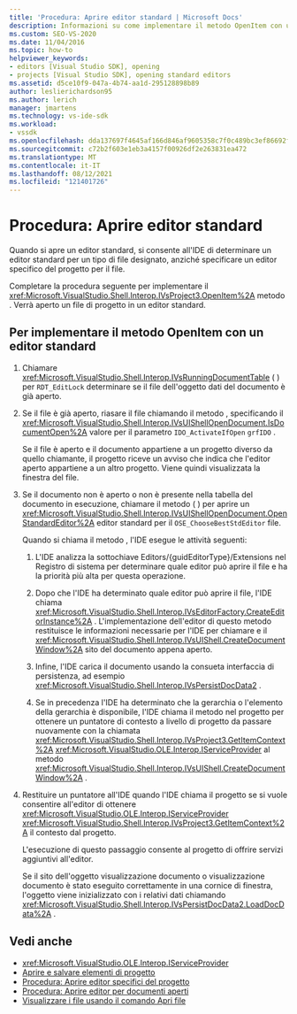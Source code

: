 ```yaml
---
title: 'Procedura: Aprire editor standard | Microsoft Docs'
description: Informazioni su come implementare il metodo OpenItem con un editor standard. L'IDE determina un editor standard per un tipo di file designato.
ms.custom: SEO-VS-2020
ms.date: 11/04/2016
ms.topic: how-to
helpviewer_keywords:
- editors [Visual Studio SDK], opening
- projects [Visual Studio SDK], opening standard editors
ms.assetid: d5ce10f9-047a-4b74-aa1d-295128898b89
author: leslierichardson95
ms.author: lerich
manager: jmartens
ms.technology: vs-ide-sdk
ms.workload:
- vssdk
ms.openlocfilehash: dda137697f4645af166d846af9605358c7f0c489bc3ef86692f00688f50f0221
ms.sourcegitcommit: c72b2f603e1eb3a4157f00926df2e263831ea472
ms.translationtype: MT
ms.contentlocale: it-IT
ms.lasthandoff: 08/12/2021
ms.locfileid: "121401726"
---
```

# <a name="how-to-open-standard-editors"></a>Procedura: Aprire editor standard
Quando si apre un editor standard, si consente all'IDE di determinare un editor standard per un tipo di file designato, anziché specificare un editor specifico del progetto per il file.

 Completare la procedura seguente per implementare il <xref:Microsoft.VisualStudio.Shell.Interop.IVsProject3.OpenItem%2A> metodo . Verrà aperto un file di progetto in un editor standard.

## <a name="to-implement-the-openitem-method-with-a-standard-editor"></a>Per implementare il metodo OpenItem con un editor standard

1. Chiamare <xref:Microsoft.VisualStudio.Shell.Interop.IVsRunningDocumentTable> ( ) per `RDT_EditLock` determinare se il file dell'oggetto dati del documento è già aperto.

2. Se il file è già aperto, riasare il file chiamando il metodo , specificando il <xref:Microsoft.VisualStudio.Shell.Interop.IVsUIShellOpenDocument.IsDocumentOpen%2A> valore per il parametro `IDO_ActivateIfOpen` `grfIDO` .

     Se il file è aperto e il documento appartiene a un progetto diverso da quello chiamante, il progetto riceve un avviso che indica che l'editor aperto appartiene a un altro progetto. Viene quindi visualizzata la finestra del file.

3. Se il documento non è aperto o non è presente nella tabella del documento in esecuzione, chiamare il metodo ( ) per aprire un <xref:Microsoft.VisualStudio.Shell.Interop.IVsUIShellOpenDocument.OpenStandardEditor%2A> editor standard per il `OSE_ChooseBestStdEditor` file.

     Quando si chiama il metodo , l'IDE esegue le attività seguenti:

    1. L'IDE analizza la sottochiave Editors/{guidEditorType}/Extensions nel Registro di sistema per determinare quale editor può aprire il file e ha la priorità più alta per questa operazione.

    2. Dopo che l'IDE ha determinato quale editor può aprire il file, l'IDE chiama <xref:Microsoft.VisualStudio.Shell.Interop.IVsEditorFactory.CreateEditorInstance%2A> . L'implementazione dell'editor di questo metodo restituisce le informazioni necessarie per l'IDE per chiamare e il <xref:Microsoft.VisualStudio.Shell.Interop.IVsUIShell.CreateDocumentWindow%2A> sito del documento appena aperto.

    3. Infine, l'IDE carica il documento usando la consueta interfaccia di persistenza, ad esempio <xref:Microsoft.VisualStudio.Shell.Interop.IVsPersistDocData2> .

    4. Se in precedenza l'IDE ha determinato che la gerarchia o l'elemento della gerarchia è disponibile, l'IDE chiama il metodo nel progetto per ottenere un puntatore di contesto a livello di progetto da passare nuovamente con la chiamata <xref:Microsoft.VisualStudio.Shell.Interop.IVsProject3.GetItemContext%2A> <xref:Microsoft.VisualStudio.OLE.Interop.IServiceProvider> al metodo <xref:Microsoft.VisualStudio.Shell.Interop.IVsUIShell.CreateDocumentWindow%2A> .

4. Restituire un puntatore all'IDE quando l'IDE chiama il progetto se si vuole consentire all'editor di ottenere <xref:Microsoft.VisualStudio.OLE.Interop.IServiceProvider> <xref:Microsoft.VisualStudio.Shell.Interop.IVsProject3.GetItemContext%2A> il contesto dal progetto.

     L'esecuzione di questo passaggio consente al progetto di offrire servizi aggiuntivi all'editor.

     Se il sito dell'oggetto visualizzazione documento o visualizzazione documento è stato eseguito correttamente in una cornice di finestra, l'oggetto viene inizializzato con i relativi dati chiamando <xref:Microsoft.VisualStudio.Shell.Interop.IVsPersistDocData2.LoadDocData%2A> .

## <a name="see-also"></a>Vedi anche
- <xref:Microsoft.VisualStudio.OLE.Interop.IServiceProvider>
- [Aprire e salvare elementi di progetto](../extensibility/internals/opening-and-saving-project-items.md)
- [Procedura: Aprire editor specifici del progetto](../extensibility/how-to-open-project-specific-editors.md)
- [Procedura: Aprire editor per documenti aperti](../extensibility/how-to-open-editors-for-open-documents.md)
- [Visualizzare i file usando il comando Apri file](../extensibility/internals/displaying-files-by-using-the-open-file-command.md)
